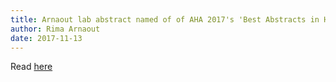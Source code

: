 ```yaml
---
title: Arnaout lab abstract named of of AHA 2017's 'Best Abstracts in Health Tech'
author: Rima Arnaout
date: 2017-11-13
---
```


Read [here](http://circ.ahajournals.org/content/136/Suppl_1/A18074)
